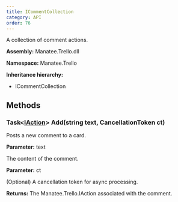 ```yaml
---
title: ICommentCollection
category: API
order: 76
---
```


A collection of comment actions.

**Assembly:** Manatee.Trello.dll

**Namespace:** Manatee.Trello

**Inheritance hierarchy:**

- ICommentCollection

## Methods

### Task&lt;[IAction](../IAction#iaction)&gt; Add(string text, CancellationToken ct)

Posts a new comment to a card.

**Parameter:** text

The content of the comment.

**Parameter:** ct

(Optional) A cancellation token for async processing.

**Returns:** The Manatee.Trello.IAction associated with the comment.

